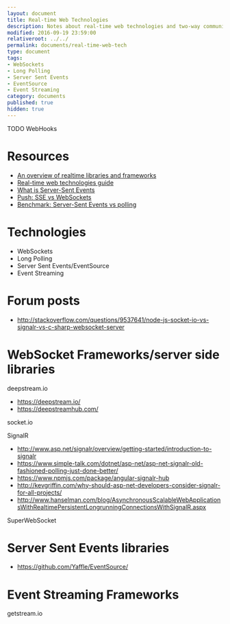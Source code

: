 ```yaml
---
layout: document
title: Real-time Web Technologies
description: Notes about real-time web technologies and two-way communication on the web
modified: 2016-09-19 23:59:00
relativeroot: ../../
permalink: documents/real-time-web-tech
type: document
tags:
- WebSockets
- Long Polling
- Server Sent Events
- EventSource
- Event Streaming
category: documents
published: true
hidden: true
---
```


TODO WebHooks

# Resources

- [An overview of realtime libraries and frameworks](https://deepstream.io/blog/realtime-framework-overview/)
- [Real-time web technologies guide](https://www.leggetter.co.uk/real-time-web-technologies-guide/)
- [What is Server-Sent Events](http://streamdata.io/blog/server-sent-events/)
- [Push: SSE vs WebSockets](http://streamdata.io/blog/push-sse-vs-websockets/)
- [Benchmark: Server-Sent Events vs polling](http://streamdata.io/blog/benchmark-server-sent-events-versus-polling/)

# Technologies

- WebSockets
- Long Polling
- Server Sent Events/EventSource
- Event Streaming

# Forum posts

- http://stackoverflow.com/questions/9537641/node-js-socket-io-vs-signalr-vs-c-sharp-websocket-server

# WebSocket Frameworks/server side libraries

deepstream.io

- https://deepstream.io/
- https://deepstreamhub.com/

socket.io

SignalR

- http://www.asp.net/signalr/overview/getting-started/introduction-to-signalr
- https://www.simple-talk.com/dotnet/asp-net/asp-net-signalr-old-fashioned-polling-just-done-better/
- https://www.npmjs.com/package/angular-signalr-hub
- http://kevgriffin.com/why-should-asp-net-developers-consider-signalr-for-all-projects/
- http://www.hanselman.com/blog/AsynchronousScalableWebApplicationsWithRealtimePersistentLongrunningConnectionsWithSignalR.aspx

SuperWebSocket

# Server Sent Events libraries

- https://github.com/Yaffle/EventSource/

# Event Streaming Frameworks

getstream.io
